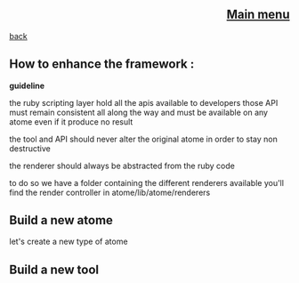 <span align="right">

[Main menu](../atome.md)
-
</span>
<span align="left">

[back](./tutorials.md)

</span>

How to enhance the framework :
-
**guideline**


the ruby scripting layer hold all the apis available to developers 
those API must remain consistent all along the way and must be available on any atome even if it produce no result  

the tool and API should never alter the original atome in order to stay non destructive  

the renderer should always be abstracted from the ruby code 

to do so we have a folder containing the different renderers available   you'll find the render controller in atome/lib/atome/renderers




Build a new atome
-
let's create a new type of atome

Build a new tool
  -
